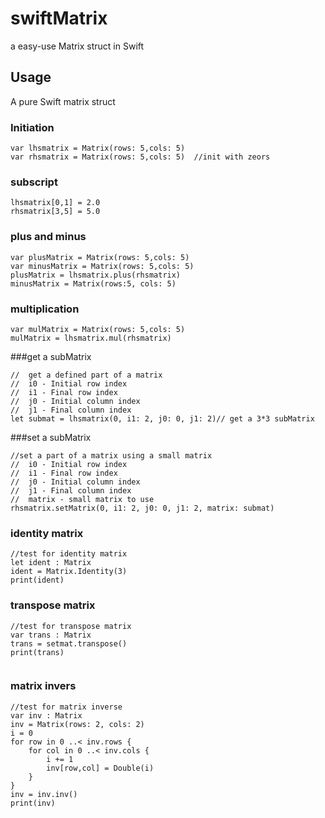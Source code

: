 # swiftMatrix
a easy-use Matrix struct in Swift


## Usage

A pure Swift matrix struct

### Initiation

```
var lhsmatrix = Matrix(rows: 5,cols: 5)
var rhsmatrix = Matrix(rows: 5,cols: 5)  //init with zeors

```

### subscript
```
lhsmatrix[0,1] = 2.0
rhsmatrix[3,5] = 5.0
```

### plus and minus
```
var plusMatrix = Matrix(rows: 5,cols: 5)
var minusMatrix = Matrix(rows: 5,cols: 5)
plusMatrix = lhsmatrix.plus(rhsmatrix)
minusMatrix = Matrix(rows:5, cols: 5)
```

### multiplication
```
var mulMatrix = Matrix(rows: 5,cols: 5)
mulMatrix = lhsmatrix.mul(rhsmatrix)
```

###get a subMatrix
```
//  get a defined part of a matrix
//  i0 - Initial row index
//  i1 - Final row index
//  j0 - Initial column index
//  j1 - Final column index
let submat = lhsmatrix(0, i1: 2, j0: 0, j1: 2)// get a 3*3 subMatrix
```

###set a subMatrix
```
//set a part of a matrix using a small matrix
//  i0 - Initial row index
//  i1 - Final row index
//  j0 - Initial column index
//  j1 - Final column index
//  matrix - small matrix to use
rhsmatrix.setMatrix(0, i1: 2, j0: 0, j1: 2, matrix: submat)
```


### identity matrix

```
//test for identity matrix
let ident : Matrix
ident = Matrix.Identity(3)
print(ident)
```

### transpose matrix
```
//test for transpose matrix
var trans : Matrix
trans = setmat.transpose()
print(trans)


```
### matrix invers
```
//test for matrix inverse
var inv : Matrix
inv = Matrix(rows: 2, cols: 2)
i = 0
for row in 0 ..< inv.rows {
    for col in 0 ..< inv.cols {
        i += 1
        inv[row,col] = Double(i)
    }
}
inv = inv.inv()
print(inv)
```


